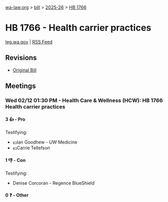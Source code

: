[wa-law.org](/) > [bill](/bill/) > [2025-26](/bill/2025-26/) > [HB 1766](/bill/2025-26/hb/1766/)

# HB 1766 - Health carrier practices
[leg.wa.gov](https://app.leg.wa.gov/billsummary?BillNumber=1766&Year=2025&Initiative=false) | [RSS Feed](./rss.xml)

## Revisions
* [Original Bill](1/)

## Meetings
### Wed 02/12 01:30 PM - Health Care & Wellness (HCW): HB 1766 Health carrier practices
#### 3 👍 - Pro
Testifying:
* 💵Ian Goodhew - UW Medicine
* 💵Carrie Tellefson

#### 1 👎 - Con
Testifying:
* Denise Corcoran - Regence BlueShield

#### 0 ❓ - Other
